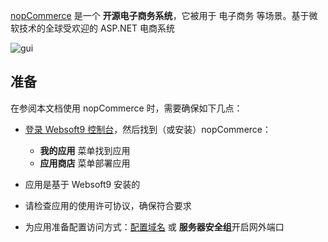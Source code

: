 [nopCommerce](https://www.nopcommerce.com/) 是一个 **开源电子商务系统**，它被用于 电子商务  等场景。基于微软技术的全球受欢迎的 ASP.NET 电商系统


![gui](https://libs.websoft9.com/Websoft9/DocsPicture/en/nopcommerce/nopcommerce-devices.png)


## 准备

在参阅本文档使用 nopCommerce 时，需要确保如下几点：

- [登录 Websoft9 控制台](./login-console)，然后找到（或安装）nopCommerce：
  - **我的应用** 菜单找到应用 
  - **应用商店** 菜单部署应用

- 应用是基于 Websoft9 安装的

- 请检查应用的使用许可协议，确保符合要求


- 为应用准备配置访问方式：[配置域名](./domain-set) 或 **服务器安全组**开启网外端口